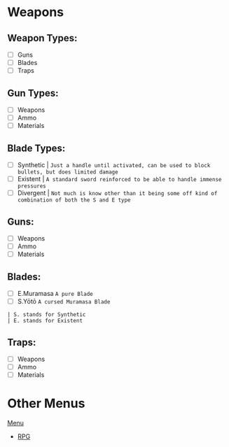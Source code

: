 # Weapons 

## Weapon Types:
 - [ ] Guns
 - [ ] Blades
 - [ ] Traps

## Gun Types:
 - [ ] Weapons
 - [ ] Ammo
 - [ ] Materials
 
## Blade Types:
 - [ ] Synthetic | `Just a handle until activated, can be used to block bullets, but does limited damage`
 - [ ] Existent | `A standard sword reinforced to be able to handle immense pressures`
 - [ ] Divergent | `Not much is know other than it being some off kind of combination of both the S and E type`

## Guns:
 - [ ] Weapons
 - [ ] Ammo
 - [ ] Materials
 
## Blades:
 - [ ] E.Muramasa `A pure Blade`
 - [ ] S.Yōtō `A cursed Muramasa Blade`
```
| S. stands for Synthetic
| E. stands for Existent
```
 
## Traps:
 - [ ] Weapons
 - [ ] Ammo
 - [ ] Materials

# Other Menus

[Menu](../../README.md) <br>
 - [RPG](../5RPG.md)
